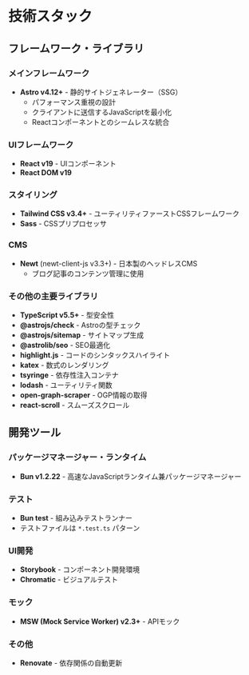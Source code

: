 # 技術スタック

## フレームワーク・ライブラリ

### メインフレームワーク
- **Astro v4.12+** - 静的サイトジェネレーター（SSG）
  - パフォーマンス重視の設計
  - クライアントに送信するJavaScriptを最小化
  - Reactコンポーネントとのシームレスな統合

### UIフレームワーク
- **React v19** - UIコンポーネント
- **React DOM v19**

### スタイリング
- **Tailwind CSS v3.4+** - ユーティリティファーストCSSフレームワーク
- **Sass** - CSSプリプロセッサ

### CMS
- **Newt** (newt-client-js v3.3+) - 日本製のヘッドレスCMS
  - ブログ記事のコンテンツ管理に使用

### その他の主要ライブラリ
- **TypeScript v5.5+** - 型安全性
- **@astrojs/check** - Astroの型チェック
- **@astrojs/sitemap** - サイトマップ生成
- **@astrolib/seo** - SEO最適化
- **highlight.js** - コードのシンタックスハイライト
- **katex** - 数式のレンダリング
- **tsyringe** - 依存性注入コンテナ
- **lodash** - ユーティリティ関数
- **open-graph-scraper** - OGP情報の取得
- **react-scroll** - スムーズスクロール

## 開発ツール

### パッケージマネージャー・ランタイム
- **Bun v1.2.22** - 高速なJavaScriptランタイム兼パッケージマネージャー

### テスト
- **Bun test** - 組み込みテストランナー
- テストファイルは `*.test.ts` パターン

### UI開発
- **Storybook** - コンポーネント開発環境
- **Chromatic** - ビジュアルテスト

### モック
- **MSW (Mock Service Worker) v2.3+** - APIモック

### その他
- **Renovate** - 依存関係の自動更新
